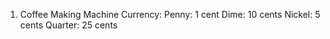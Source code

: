 1. Coffee Making Machine
Currency:
    Penny: 1 cent
    Dime: 10 cents
    Nickel: 5 cents
    Quarter: 25 cents